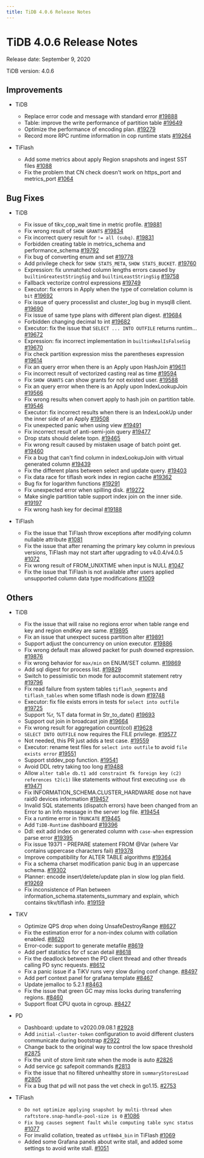 ```yaml
---
title: TiDB 4.0.6 Release Notes
---
```


# TiDB 4.0.6 Release Notes

Release date: September 9, 2020

TiDB version: 4.0.6

## Improvements

+ TiDB

    - Replace error code and message with standard error [#19888](https://github.com/pingcap/tidb/pull/19888)
    - Table: improve the write performance of partition table [#19649](https://github.com/pingcap/tidb/pull/19649)
    - Optimize the performance of encoding plan. [#19279](https://github.com/pingcap/tidb/pull/19279)
    - Record more RPC runtime information in cop runtime stats [#19264](https://github.com/pingcap/tidb/pull/19264)

+ TiFlash

    - Add some metrics about apply Region snapshots and ingest SST files [#1088](https://github.com/pingcap/tics/pull/1088)
    - Fix the problem that CN check doesn't work on https_port and metrics_port [#1064](https://github.com/pingcap/tics/pull/1064)

## Bug Fixes

+ TiDB

    - Fix issue of tikv_cop_wait time in metric profile. [#19881](https://github.com/pingcap/tidb/pull/19881)
    - Fix wrong result of `SHOW GRANTS` [#19834](https://github.com/pingcap/tidb/pull/19834)
    - Fix incorrect query result for `!= all (subq)`. [#19831](https://github.com/pingcap/tidb/pull/19831)
    - Forbidden creating table in metrics_schema and performance_schema [#19792](https://github.com/pingcap/tidb/pull/19792)
    - Fix bug of converting enum and set [#19778](https://github.com/pingcap/tidb/pull/19778)
    - Add privilege check for `SHOW STATS_META`, `SHOW STATS_BUCKET`. [#19760](https://github.com/pingcap/tidb/pull/19760)
    - Expression: fix unmatched column lengths errors caused by `builtinGreatestStringSig` and `builtinLeastStringSig` [#19758](https://github.com/pingcap/tidb/pull/19758)
    - Fallback vectorize control expressions [#19749](https://github.com/pingcap/tidb/pull/19749)
    - Executor: fix errors in Apply when the type of correlation column is `bit` [#19692](https://github.com/pingcap/tidb/pull/19692)
    - Fix issue of query processlist and cluster_log bug in mysql8 client. [#19690](https://github.com/pingcap/tidb/pull/19690)
    - Fix issue of same type plans with different plan digest. [#19684](https://github.com/pingcap/tidb/pull/19684)
    - Forbidden changing decimal to int [#19682](https://github.com/pingcap/tidb/pull/19682)
    - Executor: fix the issue that `SELECT ... INTO OUTFILE` returns runtim… [#19672](https://github.com/pingcap/tidb/pull/19672)
    - Expression: fix incorrect implementation in `builtinRealIsFalseSig` [#19670](https://github.com/pingcap/tidb/pull/19670)
    - Fix check partition expression miss the parentheses expression [#19614](https://github.com/pingcap/tidb/pull/19614)
    - Fix an query error when there is an Apply upon HashJoin [#19611](https://github.com/pingcap/tidb/pull/19611)
    - Fix incorrect result of vectorized casting real as time [#19594](https://github.com/pingcap/tidb/pull/19594)
    - Fix `SHOW GRANTS` can show grants for not existed user. [#19588](https://github.com/pingcap/tidb/pull/19588)
    - Fix an query error when there is an Apply upon IndexLookupJoin [#19566](https://github.com/pingcap/tidb/pull/19566)
    - Fix wrong results when convert apply to hash join on partition table. [#19546](https://github.com/pingcap/tidb/pull/19546)
    - Executor: fix incorrect results when there is an IndexLookUp under the inner side of an Apply [#19508](https://github.com/pingcap/tidb/pull/19508)
    - Fix unexpected panic when using view [#19491](https://github.com/pingcap/tidb/pull/19491)
    - Fix incorrect result of anti-semi-join query [#19477](https://github.com/pingcap/tidb/pull/19477)
    - Drop stats should delete topn. [#19465](https://github.com/pingcap/tidb/pull/19465)
    - Fix wrong result caused by mistaken usage of batch point get. [#19460](https://github.com/pingcap/tidb/pull/19460)
    - Fix a bug that can't find column in indexLookupJoin with virtual generated column [#19439](https://github.com/pingcap/tidb/pull/19439)
    - Fix the different plans between select and update query. [#19403](https://github.com/pingcap/tidb/pull/19403)
    - Fix data race for tiflash work index in region cache [#19362](https://github.com/pingcap/tidb/pull/19362)
    - Bug fix for logarithm functions [#19291](https://github.com/pingcap/tidb/pull/19291)
    - Fix unexpected error when spilling disk. [#19272](https://github.com/pingcap/tidb/pull/19272)
    - Make single partition table support index join on the inner side. [#19197](https://github.com/pingcap/tidb/pull/19197)
    - Fix wrong hash key for decimal [#19188](https://github.com/pingcap/tidb/pull/19188)

+ TiFlash

    - Fix the issue that TiFlash throw exceptions after modifying column nullable attribute [#1081](https://github.com/pingcap/tics/pull/1081)
    - Fix the issue that after renaming the primary key column in previous versions, TiFlash may not start after upgrading to v4.0.4/v4.0.5 [#1072](https://github.com/pingcap/tics/pull/1072)
    - Fix wrong result of FROM_UNIXTIME when input is NULL [#1047](https://github.com/pingcap/tics/pull/1047)
    - Fix the issue that TiFlash is not available after users applied unsupported column data type modifications [#1009](https://github.com/pingcap/tics/pull/1009)

## Others

+ TiDB

    - Fix the issue that  will raise no regions error when table range end key and region endKey are same. [#19895](https://github.com/pingcap/tidb/pull/19895)
    - Fix an issue that unexpect sucess partition alter [#19891](https://github.com/pingcap/tidb/pull/19891)
    - Support adjust the concurrency on union executor. [#19886](https://github.com/pingcap/tidb/pull/19886)
    - Fix wrong default max allowed packet for push downed expression. [#19876](https://github.com/pingcap/tidb/pull/19876)
    - Fix wrong behavior for `max/min` on ENUM/SET column. [#19869](https://github.com/pingcap/tidb/pull/19869)
    - Add sql digest for process list. [#19829](https://github.com/pingcap/tidb/pull/19829)
    - Switch to pessimistic txn mode for autocommit statement retry [#19796](https://github.com/pingcap/tidb/pull/19796)
    - Fix read failure from system tables `tiflash_segments` and `tiflash_tables` when some tiflash node is down [#19748](https://github.com/pingcap/tidb/pull/19748)
    - Executor: fix file exists errors in tests for `select into outfile` [#19725](https://github.com/pingcap/tidb/pull/19725)
    - Support %r, %T data format in Str_to_date() [#19693](https://github.com/pingcap/tidb/pull/19693)
    - Support out join in broadcast join [#19664](https://github.com/pingcap/tidb/pull/19664)
    - Fix wrong result for aggregation count(col) [#19628](https://github.com/pingcap/tidb/pull/19628)
    - `SELECT INTO OUTFILE` now requires the FILE privilege. [#19577](https://github.com/pingcap/tidb/pull/19577)
    - Not needed, this PR just adds a test case. [#19559](https://github.com/pingcap/tidb/pull/19559)
    - Executor: rename test files for `select into outfile` to avoid `file exists error` [#19551](https://github.com/pingcap/tidb/pull/19551)
    - Support stddev_pop function. [#19541](https://github.com/pingcap/tidb/pull/19541)
    - Avoid DDL retry taking too long [#19488](https://github.com/pingcap/tidb/pull/19488)
    - Allow `alter table db.t1 add constraint fk foreign key (c2) references t2(c1)` like statements without first executing `use db` [#19471](https://github.com/pingcap/tidb/pull/19471)
    - Fix INFORMATION_SCHEMA.CLUSTER_HARDWARE dose not have raid0 devices information [#19457](https://github.com/pingcap/tidb/pull/19457)
    - Invalid SQL statements (dispatch errors) have been changed from an Error to an Info message in the server log file. [#19454](https://github.com/pingcap/tidb/pull/19454)
    - Fix a runtime error in `TRUNCATE` [#19445](https://github.com/pingcap/tidb/pull/19445)
    - Add `TiDB-Runtime` dashboard [#19396](https://github.com/pingcap/tidb/pull/19396)
    - Ddl: exit add index on generated column with `case-when` expression parse error [#19395](https://github.com/pingcap/tidb/pull/19395)
    - Fix issue 19371 - PREPARE statement FROM @Var (where Var contains uppercase characters fail) [#19378](https://github.com/pingcap/tidb/pull/19378)
    - Improve compatibility for ALTER TABLE algorithms [#19364](https://github.com/pingcap/tidb/pull/19364)
    - Fix a schema charset modification panic bug in an uppercase schema. [#19302](https://github.com/pingcap/tidb/pull/19302)
    - Planner: encode insert/delete/update plan in slow log plan field. [#19269](https://github.com/pingcap/tidb/pull/19269)
    - Fix inconsistence of Plan between information_schema.statements_summary and explain, which contains tikv/tiflash info. [#19159](https://github.com/pingcap/tidb/pull/19159)

+ TiKV

    - Optimize QPS drop when doing UnsafeDestroyRange [#8627](https://github.com/tikv/tikv/pull/8627)
    - Fix the estimation error for a non-index column with collation enabled. [#8620](https://github.com/tikv/tikv/pull/8620)
    - Error-code: support to generate metafile [#8619](https://github.com/tikv/tikv/pull/8619)
    - Add perf statistics for cf scan detail [#8618](https://github.com/tikv/tikv/pull/8618)
    - Fix the deadlock between the PD client thread and other threads calling PD sync requests. [#8612](https://github.com/tikv/tikv/pull/8612)
    - Fix a panic issue if a TiKV runs very slow during conf change. [#8497](https://github.com/tikv/tikv/pull/8497)
    - Add perf context panel for grafana template [#8467](https://github.com/tikv/tikv/pull/8467)
    - Update jemalloc to 5.2.1 [#8463](https://github.com/tikv/tikv/pull/8463)
    - Fix the issue that green GC may miss locks during transferring regions. [#8460](https://github.com/tikv/tikv/pull/8460)
    - Support float CPU quota in cgroup. [#8427](https://github.com/tikv/tikv/pull/8427)

+ PD

    - Dashboard: update to v2020.09.08.1 [#2928](https://github.com/pingcap/pd/pull/2928)
    - Add `initial-cluster-token` configuration to avoid different clusters communicate during bootstrap [#2922](https://github.com/pingcap/pd/pull/2922)
    - Change back to the original way to control the low space threshold [#2875](https://github.com/pingcap/pd/pull/2875)
    - Fix the unit of store limit rate when the mode is auto [#2826](https://github.com/pingcap/pd/pull/2826)
    - Add service gc safepoit commands [#2813](https://github.com/pingcap/pd/pull/2813)
    - Fix the issue that no filtered unhealthy store in `summaryStoresLoad` [#2805](https://github.com/pingcap/pd/pull/2805)
    - Fix a bug that pd will not pass the vet check in go1.15. [#2753](https://github.com/pingcap/pd/pull/2753)

+ TiFlash

    - `Do not optimize applying snapshot by multi-thread when raftstore.snap-handle-pool-size is 0` [#1086](https://github.com/pingcap/tics/pull/1086)
    - `Fix bug causes segment fault while computing table sync status` [#1077](https://github.com/pingcap/tics/pull/1077)
    - For invalid collation, treated as `utf8mb4_bin` in TiFlash [#1069](https://github.com/pingcap/tics/pull/1069)
    - Added some Grafana panels about write stall, and added some settings to avoid write stall. [#1051](https://github.com/pingcap/tics/pull/1051)
